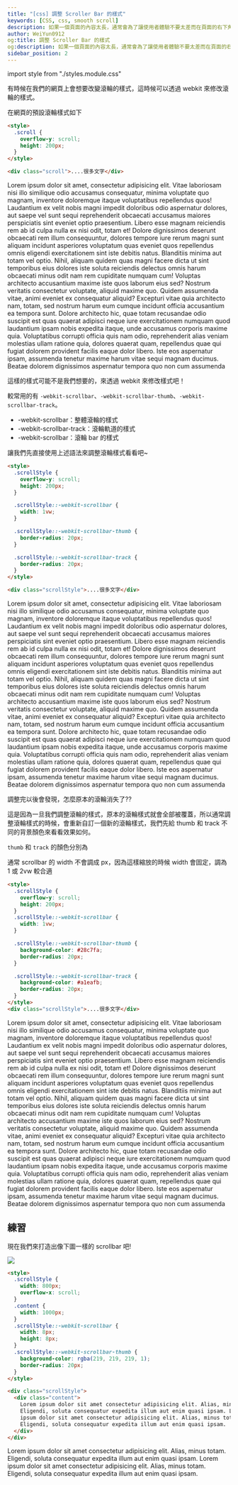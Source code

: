 ```yaml
---
title: "[css] 調整 Scroller Bar 的樣式"
keywords: [CSS, css, smooth scroll]
description: 如果一個頁面的內容太長，通常會為了讓使用者體驗不要太差而在頁面的右下角加上一個往上的箭頭。
author: WeiYun0912
og:title: 調整 Scroller Bar 的樣式
og:description: 如果一個頁面的內容太長，通常會為了讓使用者體驗不要太差而在頁面的右下角加上一個往上的箭頭。
sidebar_position: 2
---
```


import style from "./styles.module.css"

有時候在我們的網頁上會想要改變滾輪的樣式，這時候可以透過 webkit 來修改滾輪的樣式。

在網頁的預設滾輪樣式如下

```html title="index.html" showLineNumbers
<style>
  .scroll {
    overflow-y: scroll;
    height: 200px;
  }
</style>

<div class="scroll">....很多文字</div>
```

<div class={style.scroll}>
    Lorem ipsum dolor sit amet, consectetur adipisicing elit. Vitae laboriosam
    nisi illo similique odio accusamus consequatur, minima voluptate quo magnam,
    inventore doloremque itaque voluptatibus repellendus quos! Laudantium ex
    velit nobis magni impedit doloribus odio aspernatur dolores, aut saepe vel
    sunt sequi reprehenderit obcaecati accusamus maiores perspiciatis sint
    eveniet optio praesentium. Libero esse magnam reiciendis rem ab id culpa
    nulla ex nisi odit, totam et! Dolore dignissimos deserunt obcaecati rem
    illum consequuntur, dolores tempore iure rerum magni sunt aliquam incidunt
    asperiores voluptatum quas eveniet quos repellendus omnis eligendi
    exercitationem sint iste debitis natus. Blanditiis minima aut totam vel
    optio. Nihil, aliquam quidem quas magni facere dicta ut sint temporibus eius
    dolores iste soluta reiciendis delectus omnis harum obcaecati minus odit nam
    rem cupiditate numquam cum! Voluptas architecto accusantium maxime iste quos
    laborum eius sed? Nostrum veritatis consectetur voluptate, aliquid maxime
    quo. Quidem assumenda vitae, animi eveniet ex consequatur aliquid? Excepturi
    vitae quia architecto nam, totam, sed nostrum harum eum cumque incidunt
    officia accusantium ea tempora sunt. Dolore architecto hic, quae totam
    recusandae odio suscipit est quas quaerat adipisci neque iure exercitationem
    numquam quod laudantium ipsam nobis expedita itaque, unde accusamus corporis
    maxime quia. Voluptatibus corrupti officia quis nam odio, reprehenderit
    alias veniam molestias ullam ratione quia, dolores quaerat quam, repellendus
    quae qui fugiat dolorem provident facilis eaque dolor libero. Iste eos
    aspernatur ipsam, assumenda tenetur maxime harum vitae sequi magnam ducimus.
    Beatae dolorem dignissimos aspernatur tempora quo non cum assumenda

</div>

這樣的樣式可能不是我們想要的，來透過 webkit 來修改樣式吧！

較常用的有 `-webkit-scrollbar`、`-webkit-scrollbar-thumb`、`-webkit-scrollbar-track`。

- -webkit-scrollbar：整體滾輪的樣式
- -webkit-scrollbar-track：滾輪軌道的樣式
- -webkit-scrollbar：滾輪 bar 的樣式

讓我們先直接使用上述語法來調整滾輪樣式看看吧~

```html title="index.html" showLineNumbers
<style>
  .scrollStyle {
    overflow-y: scroll;
    height: 200px;
  }

  .scrollStyle::-webkit-scrollbar {
    width: 1vw;
  }

  .scrollStyle::-webkit-scrollbar-thumb {
    border-radius: 20px;
  }

  .scrollStyle::-webkit-scrollbar-track {
    border-radius: 20px;
  }
</style>

<div class="scrollStyle">....很多文字</div>
```

<div class={style.scrollStyle} >
    Lorem ipsum dolor sit amet, consectetur adipisicing elit. Vitae laboriosam
    nisi illo similique odio accusamus consequatur, minima voluptate quo magnam,
    inventore doloremque itaque voluptatibus repellendus quos! Laudantium ex
    velit nobis magni impedit doloribus odio aspernatur dolores, aut saepe vel
    sunt sequi reprehenderit obcaecati accusamus maiores perspiciatis sint
    eveniet optio praesentium. Libero esse magnam reiciendis rem ab id culpa
    nulla ex nisi odit, totam et! Dolore dignissimos deserunt obcaecati rem
    illum consequuntur, dolores tempore iure rerum magni sunt aliquam incidunt
    asperiores voluptatum quas eveniet quos repellendus omnis eligendi
    exercitationem sint iste debitis natus. Blanditiis minima aut totam vel
    optio. Nihil, aliquam quidem quas magni facere dicta ut sint temporibus eius
    dolores iste soluta reiciendis delectus omnis harum obcaecati minus odit nam
    rem cupiditate numquam cum! Voluptas architecto accusantium maxime iste quos
    laborum eius sed? Nostrum veritatis consectetur voluptate, aliquid maxime
    quo. Quidem assumenda vitae, animi eveniet ex consequatur aliquid? Excepturi
    vitae quia architecto nam, totam, sed nostrum harum eum cumque incidunt
    officia accusantium ea tempora sunt. Dolore architecto hic, quae totam
    recusandae odio suscipit est quas quaerat adipisci neque iure exercitationem
    numquam quod laudantium ipsam nobis expedita itaque, unde accusamus corporis
    maxime quia. Voluptatibus corrupti officia quis nam odio, reprehenderit
    alias veniam molestias ullam ratione quia, dolores quaerat quam, repellendus
    quae qui fugiat dolorem provident facilis eaque dolor libero. Iste eos
    aspernatur ipsam, assumenda tenetur maxime harum vitae sequi magnam ducimus.
    Beatae dolorem dignissimos aspernatur tempora quo non cum assumenda 
</div>

調整完以後會發現，怎麼原本的滾輪消失了??

這是因為一旦我們調整滾輪的樣式，原本的滾輪樣式就會全部被覆蓋，所以通常調整滾輪樣式的時候，會重新自訂一個新的滾輪樣式，我們先給 thumb 和 track 不同的背景顏色來看看效果如何。

<div class={style.flex}>

`thumb` 和 `track` 的顏色分別為

<div class={style.thumb}></div>
<div class={style.track}></div>

</div>

通常 scrollbar 的 width 不會調成 px，因為這樣縮放的時候 width 會固定，調為 1 或 2vw 較合適

```html title='index.html' showLineNumbers
<style>
  .scrollStyle {
    overflow-y: scroll;
    height: 200px;
  }
  .scrollStyle::-webkit-scrollbar {
    width: 1vw;
  }

  .scrollStyle::-webkit-scrollbar-thumb {
    background-color: #28c7fa;
    border-radius: 20px;
  }

  .scrollStyle::-webkit-scrollbar-track {
    background-color: #a1eafb;
    border-radius: 20px;
  }
</style>
<div class="scrollStyle">....很多文字</div>
```

<div class={style.scrollStyle2} >
    Lorem ipsum dolor sit amet, consectetur adipisicing elit. Vitae laboriosam
    nisi illo similique odio accusamus consequatur, minima voluptate quo magnam,
    inventore doloremque itaque voluptatibus repellendus quos! Laudantium ex
    velit nobis magni impedit doloribus odio aspernatur dolores, aut saepe vel
    sunt sequi reprehenderit obcaecati accusamus maiores perspiciatis sint
    eveniet optio praesentium. Libero esse magnam reiciendis rem ab id culpa
    nulla ex nisi odit, totam et! Dolore dignissimos deserunt obcaecati rem
    illum consequuntur, dolores tempore iure rerum magni sunt aliquam incidunt
    asperiores voluptatum quas eveniet quos repellendus omnis eligendi
    exercitationem sint iste debitis natus. Blanditiis minima aut totam vel
    optio. Nihil, aliquam quidem quas magni facere dicta ut sint temporibus eius
    dolores iste soluta reiciendis delectus omnis harum obcaecati minus odit nam
    rem cupiditate numquam cum! Voluptas architecto accusantium maxime iste quos
    laborum eius sed? Nostrum veritatis consectetur voluptate, aliquid maxime
    quo. Quidem assumenda vitae, animi eveniet ex consequatur aliquid? Excepturi
    vitae quia architecto nam, totam, sed nostrum harum eum cumque incidunt
    officia accusantium ea tempora sunt. Dolore architecto hic, quae totam
    recusandae odio suscipit est quas quaerat adipisci neque iure exercitationem
    numquam quod laudantium ipsam nobis expedita itaque, unde accusamus corporis
    maxime quia. Voluptatibus corrupti officia quis nam odio, reprehenderit
    alias veniam molestias ullam ratione quia, dolores quaerat quam, repellendus
    quae qui fugiat dolorem provident facilis eaque dolor libero. Iste eos
    aspernatur ipsam, assumenda tenetur maxime harum vitae sequi magnam ducimus.
    Beatae dolorem dignissimos aspernatur tempora quo non cum assumenda 
</div>

## 練習

現在我們來打造出像下圖一樣的 scrollbar 吧!

![](https://i.imgur.com/pMdt4V1.png)

```html title='index.html' showLineNumbers
<style>
  .scrollStyle {
    width: 800px;
    overflow-x: scroll;
  }
  .content {
    width: 1000px;
  }
  .scrollStyle::-webkit-scrollbar {
    width: 8px;
    height: 8px;
  }
  .scrollStyle::-webkit-scrollbar-thumb {
    background-color: rgba(219, 219, 219, 1);
    border-radius: 20px;
  }
</style>

<div class="scrollStyle">
  <div class="content">
    Lorem ipsum dolor sit amet consectetur adipisicing elit. Alias, minus totam.
    Eligendi, soluta consequatur expedita illum aut enim quasi ipsam. Lorem
    ipsum dolor sit amet consectetur adipisicing elit. Alias, minus totam.
    Eligendi, soluta consequatur expedita illum aut enim quasi ipsam.
  </div>
</div>
```

<div class={style.scrollStyle3}>
    <div class={style.content}>
        Lorem ipsum dolor sit amet consectetur adipisicing elit. Alias, minus
        totam. Eligendi, soluta consequatur expedita illum aut enim quasi ipsam.
        Lorem ipsum dolor sit amet consectetur adipisicing elit. Alias, minus
        totam. Eligendi, soluta consequatur expedita illum aut enim quasi ipsam.
    </div>
</div>

